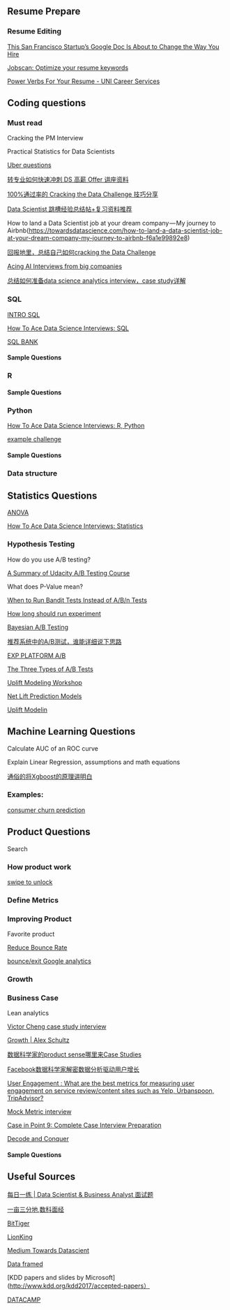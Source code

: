 ## Resume Prepare
### Resume Editing
[This San Francisco Startup’s Google Doc Is About to Change the Way You Hire](https://gusto.com/framework/business-secrets/highrise-role-doc/)

[Jobscan: Optimize your resume keywords](https://www.jobscan.co/)

[Power Verbs For Your Resume - UNI Career Services](https://careerservices.uni.edu/sites/default/files/docs/resume_verbs.pdf)


## Coding questions

### Must read

Cracking the PM Interview

Practical Statistics for Data Scientists

[Uber questions](https://blog.inferentialist.com/2015/10/03/uber-challenge.html)

[转专业如何快速冲刺 DS 高薪 Offer 讲座资料](http://blog.bittiger.io/post233/)

[100%通过率的 Cracking the Data Challenge 技巧分享](https://mp.weixin.qq.com/s/AS-DnZ1m-DBz217sKyZPWA)

[Data Scientist 跳槽经验总结帖+复习资料推荐](http://forums.huaren.us/showtopic.aspx?topicid=2244179&forumpage=1)

How to land a Data Scientist job at your dream company — My journey to Airbnb(https://towardsdatascience.com/how-to-land-a-data-scientist-job-at-your-dream-company-my-journey-to-airbnb-f6a1e99892e8)

[回报地里，总结自己如何cracking the Data Challenge](http://www.1point3acres.com/bbs/forum.php?mod=viewthread&tid=326201&extra=page%3D1%26filter%3Dsortid%26sortid%3D311%26searchoption%5B3046%5D%5Bvalue%5D%3D2%26searchoption%5B3046%5D%5Btype%5D%3Dradio%26sortid%3D311)

[Acing AI Interviews from big companies](https://medium.com/acing-ai/acing-ai-interviews/home)

[总结如何准备data science analytics interview，case study详解](http://www.1point3acres.com/bbs/thread-330947-1-1.html)

### SQL

[INTRO SQL](https://community.modeanalytics.com/sql/tutorial/introduction-to-sql/)

[How To Ace Data Science Interviews: SQL](https://towardsdatascience.com/how-to-ace-data-science-interviews-sql-b71de212e433)

[SQL BANK](https://gist.github.com/JenZhao/465bf27d4c49c04ec74872d1ae90361f)


#### Sample Questions

### R

#### Sample Questions
### Python

[How To Ace Data Science Interviews: R, Python](https://towardsdatascience.com/how-to-ace-data-science-interviews-r-python-3a49982000de)

[example challenge](https://github.com/benbenliu/data-science-challenges/tree/master/data_and_notebooks/take_home_challenges)

#### Sample Questions

### Data structure

## Statistics Questions

[ANOVA](https://onlinecourses.science.psu.edu/stat501/node/266/)

[How To Ace Data Science Interviews: Statistics](https://towardsdatascience.com/how-to-ace-data-science-interviews-statistics-f3d363ad47b)


### Hypothesis Testing

How do you use A/B testing?

[A Summary of Udacity A/B Testing Course](https://towardsdatascience.com/a-summary-of-udacity-a-b-testing-course-9ecc32dedbb1)

What does P-Value mean?

[When to Run Bandit Tests Instead of A/B/n Tests](https://conversionxl.com/blog/bandit-tests/)


[How long should run experiment](https://medium.com/airbnb-engineering/experiments-at-airbnb-e2db3abf39e7)


[Bayesian A/B Testing](https://www.countbayesie.com/blog/2015/4/25/bayesian-ab-testing)


[推荐系统中的A/B测试，谁能详细说下思路](https://www.zhihu.com/question/20458233)


[EXP PLATFORM A/B](https://exp-platform.com/2017abtestingtutorial/)


[The Three Types of A/B Tests](https://towardsdatascience.com/the-three-types-of-a-b-tests-ac544a5783f8)



[Uplift Modeling Workshop](https://www.slideshare.net/odsc/victor-lomachinelearningpresentation)

[Net Lift Prediction Models](https://www.youtube.com/watch?v=JN3WE8IZNVY)

[Uplift Modelin](https://www.predictiveanalyticsworld.com/patimes/uplift-modeling-making-predictive-models-actionable/8578/)

## Machine Learning Questions

Calculate AUC of an ROC curve



Explain Linear Regression, assumptions and math equations


[通俗的将Xgboost的原理讲明白](https://blog.csdn.net/meyh0x5vdtk48p2/article/details/79674983)

### Examples:


[consumer churn prediction](http://blog.yhat.com/posts/predicting-customer-churn-with-sklearn.html)

## Product Questions
Search 
### How product work

[swipe to unlock](https://www.amazon.com/Swipe-Unlock-Technology-Business-Strategy-ebook/dp/B0756MTX6K)

### Define Metrics
### Improving Product
Favorite product

[Reduce Bounce Rate](https://searchenginewatch.com/sew/how-to/2237250/reduce-bounce-rate-20-things-to-consider)

[bounce/exit Google analytics](https://megalytic.com/blog/identifying-drop-off-points-on-your-website-with-google-analytics)


### Growth

### Business Case

Lean analytics

[Victor Cheng case study interview](http://www.ximalaya.com/5269453/album/6414597?feed=reset)

[Growth | Alex Schultz](https://www.youtube.com/watch?v=8qwV-sAHsG8)

[数据科学家的product sense哪里来Case Studies](http://www.1point3acres.com/bbs/thread-111681-1-1.html)

[Facebook数据科学家解密数据分析驱动用户增长](https://36kr.com/p/5049712.html)

[User Engagement : What are the best metrics for measuring user engagement on service review/content sites such as Yelp, Urbanspoon, TripAdvisor?](https://www.quora.com/User-Engagement-What-are-the-best-metrics-for-measuring-user-engagement-on-service-review-content-sites-such-as-Yelp-Urbanspoon-TripAdvisor)

[Mock Metric interview](https://medium.com/@stellarpeers)

[Case in Point 9: Complete Case Interview Preparation](https://www.amazon.com/Case-Point-Complete-Interview-Preparation/dp/0986370711/ref=sr_1_2?ie=UTF8&qid=1530848065&sr=8-2&keywords=case+in+point)

[Decode and Conquer](https://www.amazon.com/Decode-Conquer-Answers-Management-Interviews/dp/0615930417/ref=sr_1_1?s=books&ie=UTF8&qid=1530848101&sr=1-1&keywords=decode+and+conquer)




#### Sample Questions

## Useful Sources
[每日一练 | Data Scientist & Business Analyst 面试题](http://www.1point3acres.com/bbs/thread-111681-1-1.html)

[一亩三分地,数科面经](http://www.1point3acres.com/bbs/forum-259-1.html)

[BitTiger](http://blog.bittiger.io/)

[LionKing](http://www.dscademy.com/)

[Medium Towards Datascient](https://medium.com/towards-data-science/data-science/home)

[Data framed](https://www.datacamp.com/community/podcast)


[KDD papers and slides by Microsoft](http://www.kdd.org/kdd2017/accepted-papers）


[DATACAMP](https://www.datacamp.com/)



